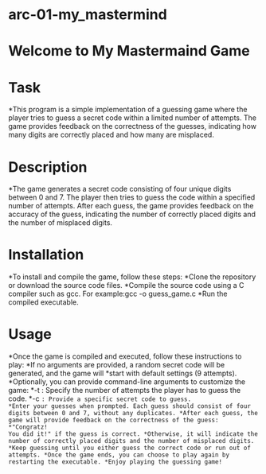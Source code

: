 # arc-01-my_mastermind

# Welcome to My Mastermaind Game

# Task
*This program is a simple implementation of a guessing game where the player tries to guess a secret code within a limited number of attempts. The game provides feedback on the correctness of the guesses, indicating how many digits are correctly placed and how many are misplaced.
# Description
*The game generates a secret code consisting of four unique digits between 0 and 7. The player then tries to guess the code within a specified number of attempts. After each guess, the game provides feedback on the accuracy of the guess, indicating the number of correctly placed digits and the number of misplaced digits.
# Installation
*To install and compile the game, follow these steps:
*Clone the repository or download the source code files.
*Compile the source code using a C compiler such as gcc. For example:gcc -o guess_game.c
*Run the compiled executable.
# Usage
*Once the game is compiled and executed, follow these instructions to play:
*If no arguments are provided, a random secret code will be generated, and the game will *start with default settings (9 attempts).
*Optionally, you can provide command-line arguments to customize the game:
*-t <attempts>: Specify the number of attempts the player has to guess the code.
*-c <code>: Provide a specific secret code to guess.
*Enter your guesses when prompted. Each guess should consist of four digits between 0 and 7, without any duplicates.
*After each guess, the game will provide feedback on the correctness of the guess:
*"Congratz! You did it!" if the guess is correct.
*Otherwise, it will indicate the number of correctly placed digits and the number of misplaced digits.
*Keep guessing until you either guess the correct code or run out of attempts.
*Once the game ends, you can choose to play again by restarting the executable.
*Enjoy playing the guessing game!